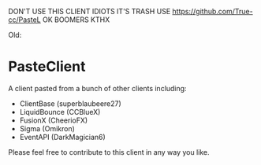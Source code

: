 DON'T USE THIS CLIENT IDIOTS IT'S TRASH USE https://github.com/True-cc/PasteL OK BOOMERS KTHX











Old:



# PasteClient
A client pasted from a bunch of other clients including:
- ClientBase (superblaubeere27)
- LiquidBounce (CCBlueX)
- FusionX (CheerioFX)
- Sigma (Omikron)
- EventAPI (DarkMagician6)

Please feel free to contribute to this client in any way you like.


